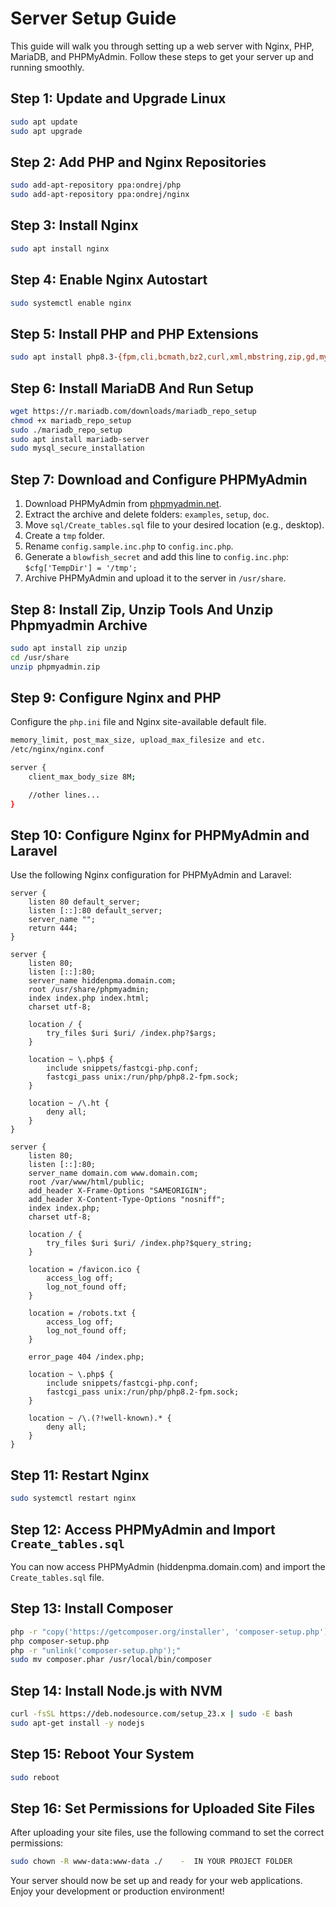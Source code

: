 # Server Setup Guide

This guide will walk you through setting up a web server with Nginx, PHP, MariaDB, and PHPMyAdmin. Follow these steps to get your server up and running smoothly.

## Step 1: Update and Upgrade Linux

```bash
sudo apt update
sudo apt upgrade
```

## Step 2: Add PHP and Nginx Repositories

```bash
sudo add-apt-repository ppa:ondrej/php
sudo add-apt-repository ppa:ondrej/nginx
```

## Step 3: Install Nginx

```bash
sudo apt install nginx
```

## Step 4: Enable Nginx Autostart

```bash
sudo systemctl enable nginx
```

## Step 5: Install PHP and PHP Extensions

```bash
sudo apt install php8.3-{fpm,cli,bcmath,bz2,curl,xml,mbstring,zip,gd,mysql,common,mcrypt,imagick,intl,soap}
```

## Step 6: Install MariaDB And Run Setup

```bash
wget https://r.mariadb.com/downloads/mariadb_repo_setup
chmod +x mariadb_repo_setup
sudo ./mariadb_repo_setup
sudo apt install mariadb-server
sudo mysql_secure_installation
```

## Step 7: Download and Configure PHPMyAdmin

1. Download PHPMyAdmin from [phpmyadmin.net](https://www.phpmyadmin.net/).
2. Extract the archive and delete folders: `examples`, `setup`, `doc`.
3. Move `sql/Create_tables.sql` file to your desired location (e.g., desktop).
4. Create a `tmp` folder.
5. Rename `config.sample.inc.php` to `config.inc.php`.
6. Generate a `blowfish_secret` and add this line to `config.inc.php`: `$cfg['TempDir'] = '/tmp';`
7. Archive PHPMyAdmin and upload it to the server in `/usr/share`.

## Step 8: Install Zip, Unzip Tools And Unzip Phpmyadmin Archive

```bash
sudo apt install zip unzip
cd /usr/share
unzip phpmyadmin.zip
```

## Step 9: Configure Nginx and PHP

Configure the `php.ini` file and Nginx site-available default file.

```bash
memory_limit, post_max_size, upload_max_filesize and etc.
/etc/nginx/nginx.conf

server {
    client_max_body_size 8M;

    //other lines...
}
```

## Step 10: Configure Nginx for PHPMyAdmin and Laravel

Use the following Nginx configuration for PHPMyAdmin and Laravel:

```nginx
server {
    listen 80 default_server;
    listen [::]:80 default_server;
    server_name "";
    return 444;
}

server {
    listen 80;
    listen [::]:80;
    server_name hiddenpma.domain.com;
    root /usr/share/phpmyadmin;
    index index.php index.html;
    charset utf-8;

    location / {
        try_files $uri $uri/ /index.php?$args;
    }

    location ~ \.php$ {
        include snippets/fastcgi-php.conf;
        fastcgi_pass unix:/run/php/php8.2-fpm.sock;
    }

    location ~ /\.ht {
        deny all;
    }
}

server {
    listen 80;
    listen [::]:80;
    server_name domain.com www.domain.com;
    root /var/www/html/public;
    add_header X-Frame-Options "SAMEORIGIN";
    add_header X-Content-Type-Options "nosniff";
    index index.php;
    charset utf-8;

    location / {
        try_files $uri $uri/ /index.php?$query_string;
    }

    location = /favicon.ico {
        access_log off;
        log_not_found off;
    }
    
    location = /robots.txt {
        access_log off;
        log_not_found off;
    }

    error_page 404 /index.php;

    location ~ \.php$ {
        include snippets/fastcgi-php.conf;
        fastcgi_pass unix:/run/php/php8.2-fpm.sock;
    }

    location ~ /\.(?!well-known).* {
        deny all;
    }
}
```

## Step 11: Restart Nginx

```bash
sudo systemctl restart nginx
```

## Step 12: Access PHPMyAdmin and Import `Create_tables.sql`

You can now access PHPMyAdmin (hiddenpma.domain.com) and import the `Create_tables.sql` file.

## Step 13: Install Composer

```bash
php -r "copy('https://getcomposer.org/installer', 'composer-setup.php');"
php composer-setup.php
php -r "unlink('composer-setup.php');"
sudo mv composer.phar /usr/local/bin/composer
```

## Step 14: Install Node.js with NVM

```bash
curl -fsSL https://deb.nodesource.com/setup_23.x | sudo -E bash
sudo apt-get install -y nodejs
```

## Step 15: Reboot Your System

```bash
sudo reboot
```

## Step 16: Set Permissions for Uploaded Site Files

After uploading your site files, use the following command to set the correct permissions:

```bash
sudo chown -R www-data:www-data ./    -  IN YOUR PROJECT FOLDER
```

Your server should now be set up and ready for your web applications. Enjoy your development or production environment!
